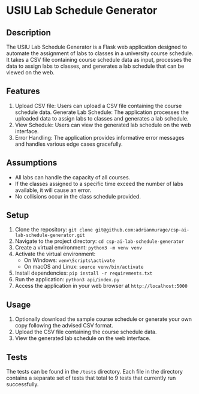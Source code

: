 # USIU Lab Schedule Generator

## Description
The USIU Lab Schedule Generator is a Flask web application designed to automate the assignment of labs to classes in a university course schedule. It takes a CSV file containing course schedule data as input, processes the data to assign labs to classes, and generates a lab schedule that can be viewed on the web.

## Features

1. Upload CSV file: Users can upload a CSV file containing the course schedule data.
Generate Lab Schedule: The application processes the uploaded data to assign labs to classes and generates a lab schedule.
1. View Schedule: Users can view the generated lab schedule on the web interface.
1. Error Handling: The application provides informative error messages and handles various edge cases gracefully.

## Assumptions

- All labs can handle the capacity of all courses.
- If the classes assigned to a specific time exceed the number of labs available, it will cause an error.
- No collisions occur in the class schedule provided.


## Setup

1. Clone the repository: `git clone git@github.com:adrianmurage/csp-ai-lab-schedule-generator.git`
1. Navigate to the project directory: `cd csp-ai-lab-schedule-generator`
1. Create a virtual environment: `python3 -m venv venv`
1. Activate the virtual environment:
   - On Windows: `venv\Scripts\activate`
   - On macOS and Linux: `source venv/bin/activate`
1. Install dependencies: `pip install -r requirements.txt`
1. Run the application: `python3 api/index.py`
1. Access the application in your web browser at `http://localhost:5000`

## Usage

1. Optionally download the sample course schedule or generate your own copy following the advised CSV format.
2. Upload the CSV file containing the course schedule data.
3. View the generated lab schedule on the web interface.

## Tests
The tests can be found in the `/tests` directory. 
Each file in the directory contains a separate set of tests that total to 9 tests that currently run successfully.

